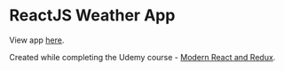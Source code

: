 # ReactJS Weather App

View app [here](https://reactjs-weather-forecast.herokuapp.com/).

Created while completing the Udemy course - [Modern React and Redux](https://www.udemy.com/react-redux/).
